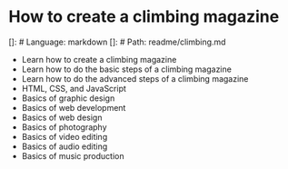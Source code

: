 # How to create a climbing magazine #

[]: # Language: markdown
[]: # Path: readme/climbing.md

* Learn how to create a climbing magazine
* Learn how to do the basic steps of a climbing magazine
* Learn how to do the advanced steps of a climbing magazine
* HTML, CSS, and JavaScript
* Basics of graphic design
* Basics of web development
* Basics of web design
* Basics of photography
* Basics of video editing
* Basics of audio editing
* Basics of music production
